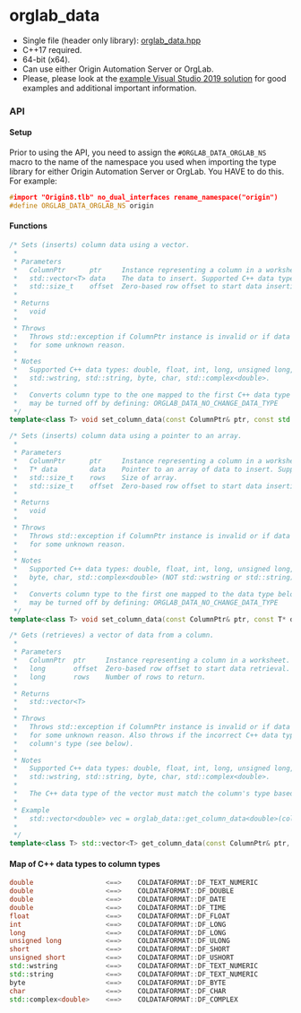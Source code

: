 # orglab_data

- Single file (header only library): [orglab_data.hpp](orglab_data.hpp)
- C++17 required.
- 64-bit (x64).
- Can use either Origin Automation Server or OrgLab.
- Please, please look at the [example Visual Studio 2019 solution](orglab_data_example) for good examples and additional important information.

### API

#### Setup
Prior to using the API, you need to assign the `#ORGLAB_DATA_ORGLAB_NS` macro to the name of the namespace you used when importing the type library for either Origin Automation Server or OrgLab. You HAVE to do this. For example:

```cpp
#import "Origin8.tlb" no_dual_interfaces rename_namespace("origin")
#define ORGLAB_DATA_ORGLAB_NS origin
```

#### Functions

```cpp
/* Sets (inserts) column data using a vector.
 *
 * Parameters
 *   ColumnPtr		ptr 	Instance representing a column in a worksheet.
 *   std::vector<T>	data	The data to insert. Supported C++ data types are listed below.
 *   std::size_t	offset	Zero-based row offset to start data insertion.
 *
 * Returns
 *   void
 *
 * Throws
 *   Throws std::exception if ColumnPtr instance is invalid or if data cannot be inserted
 *   for some unknown reason.
 *
 * Notes
 *   Supported C++ data types: double, float, int, long, unsigned long, short, unsigned short,
 *   std::wstring, std::string, byte, char, std::complex<double>.
 *
 *   Converts column type to the one mapped to the first C++ data type below. This behavior
 *   may be turned off by defining: ORGLAB_DATA_NO_CHANGE_DATA_TYPE
 */
template<class T> void set_column_data(const ColumnPtr& ptr, const std::vector<T>& data, const std::size_t& offset = 0)
```

```cpp
/* Sets (inserts) column data using a pointer to an array.
 *
 * Parameters
 *   ColumnPtr		ptr 	Instance representing a column in a worksheet.
 *   T*	data		data	Pointer to an array of data to insert. Supported C++ data types are listed below.
 *   std::size_t	rows	Size of array.
 *   std::size_t	offset	Zero-based row offset to start data insertion.
 *
 * Returns
 *   void
 *
 * Throws
 *   Throws std::exception if ColumnPtr instance is invalid or if data cannot be inserted
 *   for some unknown reason.
 *
 * Notes
 *   Supported C++ data types: double, float, int, long, unsigned long, short, unsigned short,
 *   byte, char, std::complex<double> (NOT std::wstring or std::string).
 *
 *   Converts column type to the first one mapped to the data type below. This behavior
 *   may be turned off by defining: ORGLAB_DATA_NO_CHANGE_DATA_TYPE
 */
template<class T> void set_column_data(const ColumnPtr& ptr, const T* data, const std::size_t& rows, const std::size_t& offset = 0)
```

```cpp
/* Gets (retrieves) a vector of data from a column.
 *
 * Parameters
 *   ColumnPtr	ptr 	Instance representing a column in a worksheet.
 *   long		offset	Zero-based row offset to start data retrieval.
 *   long		rows	Number of rows to return.
 *
 * Returns
 *   std::vector<T>
 *
 * Throws
 *   Throws std::exception if ColumnPtr instance is invalid or if data cannot be retrieved
 *   for some unknown reason. Also throws if the incorrect C++ data type is used for the
 *   column's type (see below).
 *
 * Notes
 *   Supported C++ data types: double, float, int, long, unsigned long, short, unsigned short,
 *   std::wstring, std::string, byte, char, std::complex<double>.
 *
 *   The C++ data type of the vector must match the column's type based on map below.
 *
 * Example
 *   std::vector<double> vec = orglab_data::get_column_data<double>(col); // col is Text & Numeric
 *
 */
template<class T> std::vector<T> get_column_data(const ColumnPtr& ptr, const long& offset = 0, const long& rows = -1)
```

#### Map of C++ data types to column types

```cpp
double					<==>	COLDATAFORMAT::DF_TEXT_NUMERIC
double					<==>	COLDATAFORMAT::DF_DOUBLE
double					<==>	COLDATAFORMAT::DF_DATE
double					<==>	COLDATAFORMAT::DF_TIME
float					<==>	COLDATAFORMAT::DF_FLOAT
int						<==>	COLDATAFORMAT::DF_LONG
long					<==>	COLDATAFORMAT::DF_LONG
unsigned long			<==>	COLDATAFORMAT::DF_ULONG
short					<==>	COLDATAFORMAT::DF_SHORT
unsigned short			<==>	COLDATAFORMAT::DF_USHORT
std::wstring			<==>	COLDATAFORMAT::DF_TEXT_NUMERIC
std::string				<==>	COLDATAFORMAT::DF_TEXT_NUMERIC
byte					<==>	COLDATAFORMAT::DF_BYTE
char					<==>	COLDATAFORMAT::DF_CHAR
std::complex<double>	<==>	COLDATAFORMAT::DF_COMPLEX
```
